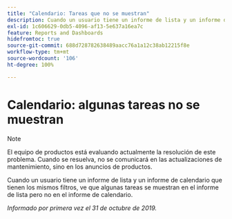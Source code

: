 ```yaml
---
title: "Calendario: Tareas que no se muestran"
description: Cuando un usuario tiene un informe de lista y un informe de calendario que tienen los mismos filtros, ve que algunas tareas se muestran en el informe de lista pero no en el informe de calendario.
exl-id: 1c606629-0db5-4096-af13-5e637a16ea7c
feature: Reports and Dashboards
hidefromtoc: true
source-git-commit: 688d728782638489aacc76a1a12c38ab12215f8e
workflow-type: tm+mt
source-wordcount: '106'
ht-degree: 100%

---
```


# Calendario: algunas tareas no se muestran

>[!NOTE]
>
>El equipo de productos está evaluando actualmente la resolución de este problema. Cuando se resuelva, no se comunicará en las actualizaciones de mantenimiento, sino en los anuncios de productos.

Cuando un usuario tiene un informe de lista y un informe de calendario que tienen los mismos filtros, ve que algunas tareas se muestran en el informe de lista pero no en el informe de calendario.

_Informado por primera vez el 31 de octubre de 2019._
